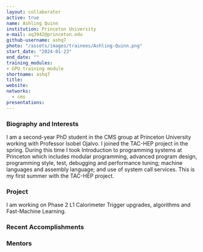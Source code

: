 ```yaml
---
layout: collaborator
active: true
name: Ashling Quinn
institution: Princeton University
e-mail: aq3942@princeton.edu
github-username: ashq7 
photo: "/assets/images/trainees/Ashling-Quinn.png"
start_date: "2024-01-23"
end_date: ""
training_modules:
- GPU training module
shortname: ashq7
title:
website:
networks:
  - cms
presentations:
---
```


### Biography and Interests
I am a second-year PhD student in the CMS group at Princeton University working with Professor Isobel Ojalvo. I joined the TAC-HEP project in the spring. During this time I took Introduction to programming systems at Princeton which includes modular programming, advanced program design, programming style, test, debugging and performance tuning; machine languages and assembly language; and use of system call services. This is my first summer with the TAC-HEP project. 

### Project 
I am  working on Phase 2 L1 Calorimeter Trigger upgrades, algorithms and Fast-Machine Learning. 

### Recent Accomplishments

### Mentors 



